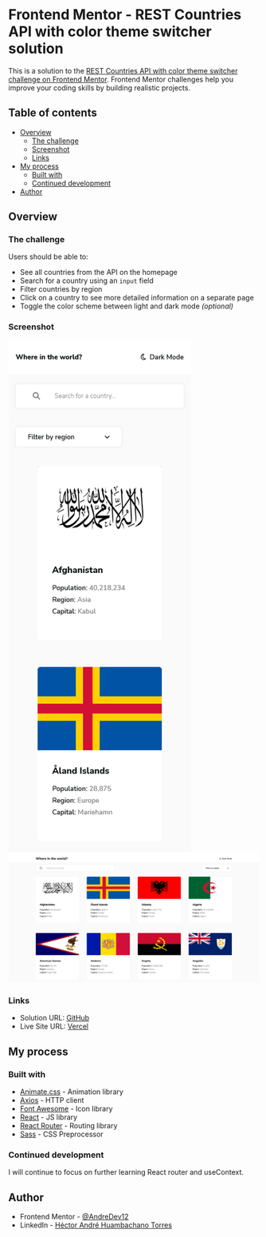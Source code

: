 # Frontend Mentor - REST Countries API with color theme switcher solution

This is a solution to the [REST Countries API with color theme switcher challenge on Frontend Mentor](https://www.frontendmentor.io/challenges/rest-countries-api-with-color-theme-switcher-5cacc469fec04111f7b848ca). Frontend Mentor challenges help you improve your coding skills by building realistic projects. 

## Table of contents

- [Overview](#overview)
  - [The challenge](#the-challenge)
  - [Screenshot](#screenshot)
  - [Links](#links)
- [My process](#my-process)
  - [Built with](#built-with)
  - [Continued development](#continued-development)
- [Author](#author)

## Overview

### The challenge

Users should be able to:

- See all countries from the API on the homepage
- Search for a country using an `input` field
- Filter countries by region
- Click on a country to see more detailed information on a separate page
- Toggle the color scheme between light and dark mode *(optional)*

### Screenshot

![](./src/assets/images/Screenshot%20Rest%20countries%20api%20with%20color%20theme%20switcher%20mobile.png)
![](./src/assets/images/Screenshot%20Rest%20countries%20api%20with%20color%20theme%20switcher%20desktop.png)


### Links

- Solution URL: [GitHub](https://github.com/AndreDev12/rest-countries-api-with-color-theme-switcher)
- Live Site URL: [Vercel](https://rest-countries-api-with-color-theme-switcher-seven-theta.vercel.app/countries)

## My process

### Built with

- [Animate.css](https://animate.style/) - Animation library
- [Axios](https://www.npmjs.com/package/axios) - HTTP client
- [Font Awesome](https://fontawesome.com/) - Icon library
- [React](https://reactjs.org/) - JS library
- [React Router](https://reactrouter.com/) - Routing library
- [Sass](https://sass-lang.com/) - CSS Preprocessor

### Continued development

I will continue to focus on further learning React router and useContext.

## Author

- Frontend Mentor - [@AndreDev12](https://www.frontendmentor.io/profile/AndreDev12)
- LinkedIn - [Héctor André Huambachano Torres](https://www.linkedin.com/in/h%C3%A9ctor-andr%C3%A9-huambachano-torres/)